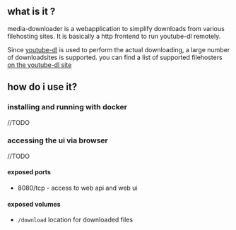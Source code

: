 ## what is it ?

media-downloader is a webapplication to simplify downloads from various filehosting sites.
It is basically a http frontend to run youtube-dl remotely.

Since [youtube-dl](https://rg3.github.io/youtube-dl) is used to perform the actual downloading, a large number of downloadsites is supported. you can find a list of supported filehosters [on the youtube-dl site](https://rg3.github.io/youtube-dl/supportedsites.html)

## how do i use it?

### installing and running with docker
//TODO
### accessing the ui via browser
//TODO
#### exposed ports

* 8080/tcp - access to web api and web ui

#### exposed volumes

* `/download` location for downloaded files
